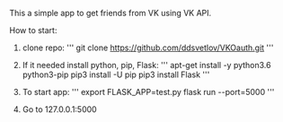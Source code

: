 This a simple app to get friends from VK using VK API.

How to start:
1. clone repo:
'''
git clone https://github.com/ddsvetlov/VKOauth.git
'''

2. If it needed install python, pip, Flask:
'''
apt-get install -y python3.6 python3-pip 
pip3 install -U pip
pip3 install Flask
'''

3. To start app:
'''
export FLASK_APP=test.py
flask run --port=5000
'''

4. Go to 127.0.0.1:5000


